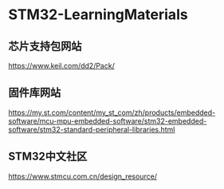 # STM32-LearningMaterials

## 芯片支持包网站

https://www.keil.com/dd2/Pack/

## 固件库网站

https://my.st.com/content/my_st_com/zh/products/embedded-software/mcu-mpu-embedded-software/stm32-embedded-software/stm32-standard-peripheral-libraries.html

## STM32中文社区
https://www.stmcu.com.cn/design_resource/
